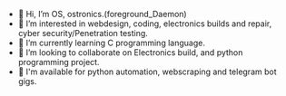 - 👋 Hi, I’m OS, ostronics.(foreground_Daemon)
- 👀 I’m interested in webdesign, coding, electronics builds and repair, cyber security/Penetration testing.
- 🌱 I’m currently learning C programming language.
- 💞️ I’m looking to collaborate on Electronics build, and python programming project.
- 💞️ I'm available for python automation, webscraping and telegram bot gigs.
